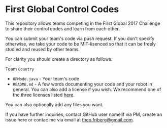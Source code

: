 First Global Control Codes
==========================

This repository allows teams competing in the First Global 2017 Challenge to share their control codes and learn from each other.

You can submit your team's code via push request. If you don't specify otherwise, we take your code to be MIT-lisenced so that it can be freely studied and reused by other teams.

For clarity you should create a directory as follows:

Team `Country`

 * `OPMode.java` - Your team's code
 * `README.md` - A few words documenting your code and your robot in general. You can also add a license if you wish. We recommend one of the three licenses listed [here](https://choosealicense.com/).

You can also optionally add any files you want.

If you have further inquiries, contact GitHub user nomelif via PM, create an issue here or contac me via email at [theo.friberg@gmail.com](mailto:theo.friberg@gmail.com).
